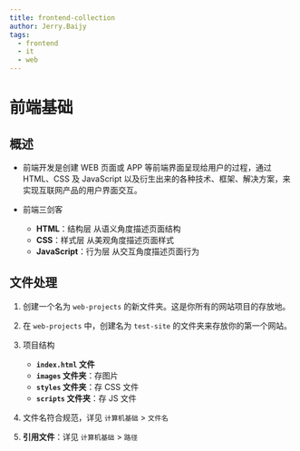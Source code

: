 ```yaml
---
title: frontend-collection
author: Jerry.Baijy
tags:
  - frontend
  - it
  - web
---
```


# 前端基础

## 概述

- 前端开发是创建 WEB 页面或 APP 等前端界面呈现给用户的过程，通过 HTML、CSS 及 JavaScript 以及衍生出来的各种技术、框架、解决方案，来实现互联网产品的用户界面交互。
- 前端三剑客

    - **HTML**：结构层  从语义角度描述页面结构
    - **CSS**：样式层  从美观角度描述页面样式
    - **JavaScript**：行为层  从交互角度描述页面行为

## 文件处理

1. 创建一个名为 `web-projects` 的新文件夹。这是你所有的网站项目的存放地。
2. 在 `web-projects` 中，创建名为 `test-site` 的文件夹来存放你的第一个网站。
3. 项目结构

    - **`index.html` 文件**
    - **`images` 文件夹**：存图片
    - **`styles` 文件夹**：存 CSS 文件
    - **`scripts` 文件夹**：存 JS 文件
4. 文件名符合规范，详见 `计算机基础` > `文件名`
5. **引用文件**：详见 `计算机基础` > `路径`
